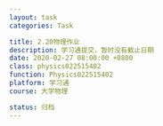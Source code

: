 ```yaml
---
layout: task
categories: Task

title: 2.20物理作业
description: 学习通提交，暂时没有截止日期
date: 2020-02-27 08:00:00 +0800
class: physics022515402
function: Physics022515402
platform: 学习通
course: 大学物理

status: 归档
---
```




